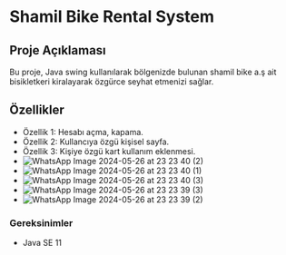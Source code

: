 # Shamil Bike Rental System

## Proje Açıklaması

Bu proje, Java swing kullanılarak bölgenizde bulunan shamil bike a.ş ait bisikletkeri kiralayarak özgürce seyhat etmenizi sağlar.


## Özellikler


- Özellik 1: Hesabı açma, kapama.
- Özellik 2: Kullancıya özgü kişisel sayfa.
- Özellik 3: Kişiye özgü kart kullanım eklenmesi.
- ![WhatsApp Image 2024-05-26 at 23 23 40 (2)](https://github.com/msamilleri/bike_rental_system/assets/44174659/3c0ff884-b136-4721-ad04-8fdf8cd99bc9)
- ![WhatsApp Image 2024-05-26 at 23 23 40 (1)](https://github.com/msamilleri/bike_rental_system/assets/44174659/64d4abd7-e921-4a49-8507-67952d0e2394)
- ![WhatsApp Image 2024-05-26 at 23 23 40 (3)](https://github.com/msamilleri/bike_rental_system/assets/44174659/86b7c4f8-209d-41ed-9bdb-d5168ee82cf5)
- ![WhatsApp Image 2024-05-26 at 23 23 39 (3)](https://github.com/msamilleri/bike_rental_system/assets/44174659/ffa8fe4b-b6d1-48a0-ae7e-dbff5cf867e1)
- ![WhatsApp Image 2024-05-26 at 23 23 39 (2)](https://github.com/msamilleri/bike_rental_system/assets/44174659/ea3cb547-fa57-4d40-a74a-5d4bcc846c01)





### Gereksinimler

- Java SE 11

